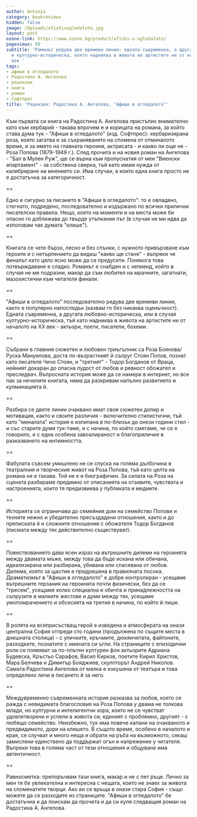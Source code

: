 ```yaml
---
author: Antonia
category: bookreviews
hidden: false
image: /Uploads/afishivogledaloto.jpg
layout: post
ozone-link: https://www.ozone.bg/product/afishi-v-ogledaloto/
pageviews: 69
subtitle: 'Романът редува две времеви линии: едната съвременна, а другата любовна
  и културно-историческа, която надниква в живота на артистите ни от началото на XX
  век '
tags:
- афиши в огледалото
- Радостина А. Ангелова
- рецензии
- книга
- роман
- Софтпрес
title: 'Рецензия: Радостина А. Ангелова, "Афиши в огледалото"'
---
```


Към първата си книга на Радостина А. Ангелова пристъпих внимателно като към хербарий - такава впрочем е и корицата на романа, за който става дума тук - "Афиши в огледалото" (изд. Софтпрес): хербаризирана роза, която загатва и за съхраняването на спомена от отминалото време, и за името на главната героиня, актрисата - и какво ли още не - Роза Попова (1879-1949 г.). След прочита и на новия роман на Ангелова - "Бал в Мулен Руж", ще се върна към пропуснатия от мен "Виенски апартамент" - за собствена сверка, тъй като имам нужда от калибриране на мнението си. Има случаи, в които една книга просто не е достатъчна за категоричност.

\==

Едно е сигурно за писането в "Афиши в огледалото": то е овладяно, стегнато, подредено, последователно и издържано по всички прилични писателски правила. Нещо, което на моменти и на места може би опасно го доближава до твърде утъпкания път (в случая не ми идва да използвам чак думата "клише"). 

\==

Книгата се чете бързо, лесно и без спънки, с нужното привързване към героите и с нетърпението да видиш "какво ще стане" - въпреки че финалът като цяло ясно може да се предусети. Понякога това потвърждаване е сладко. Романът е снабден и с хепиенд, който в случая не ме подразни, макар да съм любител на мрачните, загатнати, мазохистични към читателя финали.

\==

"Афиши в огледалото" последователно редува две времеви линии, както е популярно напоследък (казвам го без никаква оценъчност). Едната съвременна, а другата любовно-историческа, или в случая културно-историческа, тъй като надниква в живота на артистите ни от началото на XX век - актьори, поети, писатели, бохеми. 

\==

Събрани в главния сюжетен и любовен триъгълник са Роза Боянова/Руска Мануилова, доста по-възрастният й съпруг Стоян Попов, познат като писателя Чичо Стоян, и "третият" - Тодор Богданов от Враца, нейният докаран до опасна лудост от любов и ревност обожател и преследвач. Въпросната история може да се намери в интернет, но все пак за нечелите книгата, няма да разкривам напълно развитието и кулминацията й.

\==

Разбира се двете линии очаквано имат своя сюжетен допир и мотивация, както и своите различия - включително стилистични, тъй като "миналата" история е изпипана в по-близък до онези години стил - и със старите думи тук-таме, и с начина, по който смятаме, че се е говорило, и с една особена завоалираност и благоприличие в разказването на интимността.

\==

Фабулата съвсем умишлено не се спуска на голяма дълбочина в театралния и творческия живот на Роза Попова, тъй като целта на романа не е такава. Той не е и биографичен. За силата на Роза на сцената разбираме предимно от описанията на отзивите, чувствата и настроенията, които тя предизвиква у публиката и медиите. 

\==

Историята се ограничава до семейния дом на семейство Попови и техните нежно и убедително пресъздадени отношения, както и до преписката й и сложните отношения с обожателя Тодор Богданов (писмата между тях действително съществуват). 

\==

Повествованието дава ясен израз на вътрешните дилеми на героинята между двамата мъже, между това да бъде искана или обичана, идеализирана или разбирана, убивана или спасявана от любов. Дилема, която за щастие е предрешена в правилната посока. Драматизмът в "Афиши в огледалото" е добре контролиран - усещаме вътрешните терзания на героинята почти физически, без да се "тресем", усещаме колко специална е обичта и принадлежността на съпрузите в малките жестове и думи между тях, усещаме умопомрачението и обсесията на третия в начина, по който й пише.

\==

В ролята на всеприсъстващ герой е изведена и атмосферата на онази централна София отпреди сто години (продължена по същите места в днешната столица) - с уличките, кръчмите, дюкянчетата, файтоните, разходките, познатите с имената си ъгли. На страниците с епизодични роли се появяват за по-плътен културен фон актьорите Адриана Будевска, Кръстьо Сарафов, Васил Кирков, поетите Кирил Христов, Мара Белчева и Димитър Бояджиев, скулпторът Андрей Николов. Самата Радостина Ангелова от малка е изкушена от театъра и това определено личи в писането й за него.

\==

Междувременно съвременната история разказва за любов, която се ражда с невидимата благословия на Роза Попова у двама не толкова млади, но културни и интелигентни хора, които не се чувстват удовлетворени и успели в живота си; единият с проблемно, другият - с любящо семейство. Неизбежно, тук има повече капани на очакваното и предвидимото, дори на клишето. В същото време, особено в началото и края, се случват и много неща и обрати на ръба на възможното, сякаш замислени единствено да поддържат огън и напрежение у читателя. Въпреки това в голяма част от тези отношения и общуване има автентичност.

\==

Равносметка: препоръчвам тази книга, макар и не с пет ръце. Лично за мен тя бе увлекателна и интересна с нещата, които не знаех за живота на споменатите творци. Ако ви се връща в онази стара София - също можете да се разходите из страниците. "Афиши в огледалото" бе достатъчна и да поискам да прочета и да си купя следващия роман на Радостина А. Ангелова.